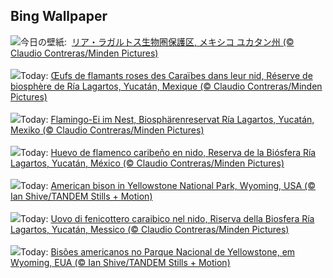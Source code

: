 ## Bing Wallpaper
![](https://www.bing.com/th?id=OHR.YucatanBiosphere_JA-JP2886303469_UHD.jpg&w=1000)今日の壁紙: &nbsp;[リア・ラガルトス生物圏保護区, メキシコ ユカタン州 (© Claudio Contreras/Minden Pictures)](https://www.bing.com/th?id=OHR.YucatanBiosphere_JA-JP2886303469_UHD.jpg)
<br><br/>
![](https://www.bing.com/th?id=OHR.YucatanBiosphere_FR-FR6083251753_UHD.jpg&w=1000)Today: [Œufs de flamants roses des Caraïbes dans leur nid, Réserve de biosphère de Ría Lagartos, Yucatán, Mexique (© Claudio Contreras/Minden Pictures)](https://www.bing.com/th?id=OHR.YucatanBiosphere_FR-FR6083251753_UHD.jpg)
<br><br/>
![](https://www.bing.com/th?id=OHR.YucatanBiosphere_DE-DE7980917018_UHD.jpg&w=1000)Today: [Flamingo-Ei im Nest, Biosphärenreservat Ría Lagartos, Yucatán, Mexiko (© Claudio Contreras/Minden Pictures)](https://www.bing.com/th?id=OHR.YucatanBiosphere_DE-DE7980917018_UHD.jpg)
<br><br/>
![](https://www.bing.com/th?id=OHR.YucatanBiosphere_ES-ES9709656302_UHD.jpg&w=1000)Today: [Huevo de flamenco caribeño en nido, Reserva de la Biósfera Ría Lagartos, Yucatán, México (© Claudio Contreras/Minden Pictures)](https://www.bing.com/th?id=OHR.YucatanBiosphere_ES-ES9709656302_UHD.jpg)
<br><br/>
![](https://www.bing.com/th?id=OHR.BisonYellowstone_EN-GB0992143325_UHD.jpg&w=1000)Today: [American bison in Yellowstone National Park, Wyoming, USA (© Ian Shive/TANDEM Stills + Motion)](https://www.bing.com/th?id=OHR.BisonYellowstone_EN-GB0992143325_UHD.jpg)
<br><br/>
![](https://www.bing.com/th?id=OHR.YucatanBiosphere_IT-IT6604296714_UHD.jpg&w=1000)Today: [Uovo di fenicottero caraibico nel nido, Riserva della Biosfera Ría Lagartos, Yucatán, Messico (© Claudio Contreras/Minden Pictures)](https://www.bing.com/th?id=OHR.YucatanBiosphere_IT-IT6604296714_UHD.jpg)
<br><br/>
![](https://www.bing.com/th?id=OHR.BisonYellowstone_PT-BR0601244596_UHD.jpg&w=1000)Today: [Bisões americanos no Parque Nacional de Yellowstone, em Wyoming, EUA (© Ian Shive/TANDEM Stills + Motion)](https://www.bing.com/th?id=OHR.BisonYellowstone_PT-BR0601244596_UHD.jpg)
<br><br/>
